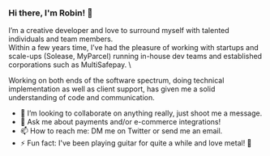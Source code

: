 ### Hi there, I'm Robin! 👋

I’m a creative developer and love to surround myself with talented individuals and team members.\
Within a few years time, I’ve had the pleasure of working with startups and scale-ups (Solease, MyParcel) running in-house dev teams and established corporations such as MultiSafepay. \

Working on both ends of the software spectrum, doing technical implementation as well as client support, has given me a solid understanding of code and communication.

- 👯 I’m looking to collaborate on anything really, just shoot me a message.
- 💬 Ask me about payments and/or e-commerce integrations!
- 📫 How to reach me: DM me on Twitter or send me an email.
- ⚡ Fun fact: I've been playing guitar for quite a while and love metal! 🎸
